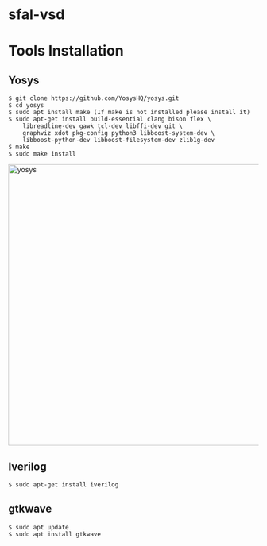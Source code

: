 # sfal-vsd
# Tools Installation
## Yosys
```
$ git clone https://github.com/YosysHQ/yosys.git
$ cd yosys 
$ sudo apt install make (If make is not installed please install it) 
$ sudo apt-get install build-essential clang bison flex \
    libreadline-dev gawk tcl-dev libffi-dev git \
    graphviz xdot pkg-config python3 libboost-system-dev \
    libboost-python-dev libboost-filesystem-dev zlib1g-dev
$ make 
$ sudo make install
```
<img width="567" alt="yosys" src="https://github.com/sukanyasmeher/sfal-vsd/assets/166566124/8b86a27f-7c02-48e1-b17f-c09acabf2879">

## Iverilog
```
$ sudo apt-get install iverilog
```

## gtkwave
```
$ sudo apt update
$ sudo apt install gtkwave
```
